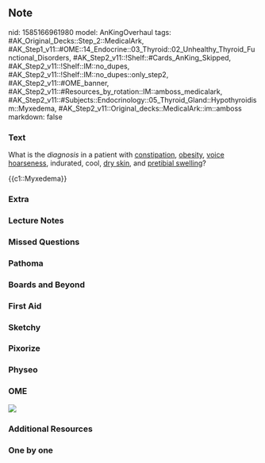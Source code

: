 ## Note
nid: 1585166961980
model: AnKingOverhaul
tags: #AK_Original_Decks::Step_2::MedicalArk, #AK_Step1_v11::#OME::14_Endocrine::03_Thyroid::02_Unhealthy_Thyroid_Functional_Disorders, #AK_Step2_v11::!Shelf::#Cards_AnKing_Skipped, #AK_Step2_v11::!Shelf::IM::no_dupes, #AK_Step2_v11::!Shelf::IM::no_dupes::only_step2, #AK_Step2_v11::#OME_banner, #AK_Step2_v11::#Resources_by_rotation::IM::amboss_medicalark, #AK_Step2_v11::#Subjects::Endocrinology::05_Thyroid_Gland::Hypothyroidism::Myxedema, #AK_Step2_v11::Original_decks::MedicalArk::im::amboss
markdown: false

### Text
What is the <i>diagnosis</i> in a patient with <u>constipation</u>,
<u>obesity</u>, <u>voice hoarseness</u>, indurated, cool, <u>dry
skin</u>, and <u>pretibial swelling</u>?
<div>
  {{c1::Myxedema}}
</div>

### Extra


### Lecture Notes


### Missed Questions


### Pathoma


### Boards and Beyond


### First Aid


### Sketchy


### Pixorize


### Physeo


### OME
<div class="ome-widget">
  <a href="https://onlinemeded.org?ref=anki"><img src=
  "_OME_AnkiFlashcards_General_7.png"></a>
</div>

### Additional Resources


### One by one


